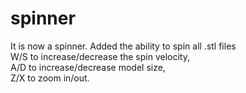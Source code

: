 # spinner
It is now a spinner. Added the ability to spin all .stl files   
W/S to increase/decrease the spin velocity,  
A/D to increase/decrease model size,  
Z/X to zoom in/out.

